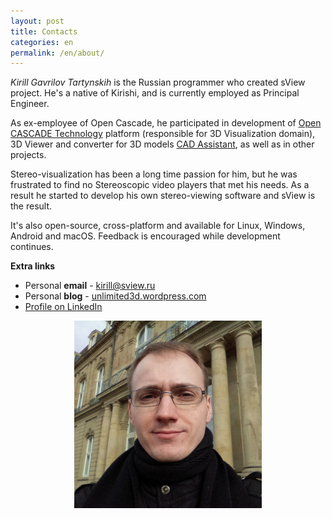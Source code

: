 ```yaml
---
layout: post
title: Contacts
categories: en
permalink: /en/about/
---
```


*Kirill Gavrilov Tartynskih* is the Russian programmer who created sView project.
He's a native of Kirishi, and is currently employed as Principal Engineer.

As ex-employee of Open Cascade, he participated in development of [Open CASCADE Technology](https://dev.opencascade.org) platform (responsible for 3D Visualization domain),
3D Viewer and converter for 3D models [CAD Assistant](https://dev.opencascade.org/project/cad-assistant),
as well as in other projects.

Stereo-visualization has been a long time passion for him, but he was frustrated to find no Stereoscopic video players that met his needs.
As a result he started to develop his own stereo-viewing software and sView is the result.

It's also open-source, cross-platform and available for Linux, Windows, Android and macOS.
Feedback is encouraged while development continues.

**Extra links**

* Personal **email** - <kirill@sview.ru>
* Personal **blog** - [unlimited3d.wordpress.com](https://unlimited3d.wordpress.com)
* [Profile on LinkedIn](https://www.linkedin.com/in/kirill-gavrilov-b63696105)

<div align='center'><img src='/images/kirill.jpg' alt='Kirill Gavrilov Tartynskih' /></div>
